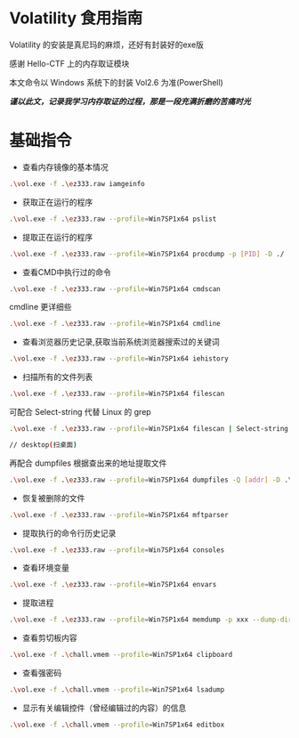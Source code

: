 # Volatility 食用指南

Volatility 的安装是真尼玛的麻烦，还好有封装好的exe版

感谢 Hello-CTF 上的内存取证模块

本文命令以 Windows 系统下的封装 Vol2.6 为准(PowerShell)

***谨以此文，记录我学习内存取证的过程，那是一段充满折磨的苦痛时光***

# 基础指令

- 查看内存镜像的基本情况

```Bash
.\vol.exe -f .\ez333.raw iamgeinfo
```

- 获取正在运行的程序

```Bash
.\vol.exe -f .\ez333.raw --profile=Win7SP1x64 pslist
```

- 提取正在运行的程序

```Bash
.\vol.exe -f .\ez333.raw --profile=Win7SP1x64 procdump -p [PID] -D ./
```

- 查看CMD中执行过的命令

```Bash
.\vol.exe -f .\ez333.raw --profile=Win7SP1x64 cmdscan
```

cmdline 更详细些
```Bash
.\vol.exe -f .\ez333.raw --profile=Win7SP1x64 cmdline
```

- 查看浏览器历史记录,获取当前系统浏览器搜索过的关键词

```Bash
.\vol.exe -f .\ez333.raw --profile=Win7SP1x64 iehistory
```

- 扫描所有的文件列表

```Bash
.\vol.exe -f .\ez333.raw --profile=Win7SP1x64 filescan
```

可配合 Select-string 代替 Linux 的 grep
```Bash
.\vol.exe -f .\ez333.raw --profile=Win7SP1x64 filescan | Select-string "png|jpg|gif|zip|rar|7z|pdf|txt|doc|pptx|xlex|docx"

// desktop(扫桌面)
```

再配合 dumpfiles 根据查出来的地址提取文件

```Bash
.\vol.exe -f .\ez333.raw --profile=Win7SP1x64 dumpfiles -Q [addr] -D .\(.\代表当前文件夹)
```

- 恢复被删除的文件

```Bash
.\vol.exe -f .\ez333.raw --profile=Win7SP1x64 mftparser
```

- 提取执行的命令行历史记录

```Bash
.\vol.exe -f .\ez333.raw --profile=Win7SP1x64 consoles
```

- 查看环境变量

```Bash
.\vol.exe -f .\ez333.raw --profile=Win7SP1x64 envars
```

- 提取进程

```Bash
.\vol.exe -f .\ez333.raw --profile=Win7SP1x64 memdump -p xxx --dump-dir=./
```

- 查看剪切板内容

```Bash
.\vol.exe -f .\chall.vmem --profile=Win7SP1x64 clipboard
```

- 查看强密码

```Bash
.\vol.exe -f .\chall.vmem --profile=Win7SP1x64 lsadump
```

- 显示有关编辑控件（曾经编辑过的内容）的信息 

```Bash
.\vol.exe -f .\chall.vmem --profile=Win7SP1x64 editbox
```

